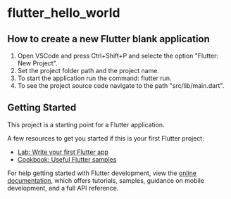 # flutter_hello_world

## How to create a new Flutter blank application
1. Open VSCode and press Ctrl+Shift+P and selecte the option "Flutter: New Project".
2. Set the project folder path and the project name.
3. To start the application run the command: flutter run.
4. To see the project source code navigate to the path "src/lib/main.dart".

## Getting Started

This project is a starting point for a Flutter application.

A few resources to get you started if this is your first Flutter project:

- [Lab: Write your first Flutter app](https://docs.flutter.dev/get-started/codelab)
- [Cookbook: Useful Flutter samples](https://docs.flutter.dev/cookbook)

For help getting started with Flutter development, view the
[online documentation](https://docs.flutter.dev/), which offers tutorials,
samples, guidance on mobile development, and a full API reference.
